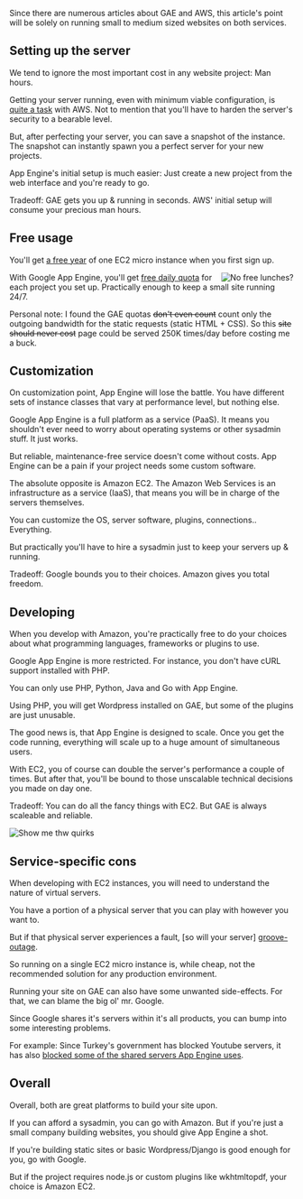 Since there are numerous articles about GAE and AWS, this article's point will
be solely on running small to medium sized websites on both services.
 
 
## Setting up the server
 
We tend to ignore the most important cost in any website
project: Man hours.
 
Getting your server running, even with minimum viable configuration, is [quite
a task][aws-setup] with AWS. Not to mention that you'll have to harden the
server's security to a bearable level.
 
But, after perfecting your server, you can save a snapshot of the instance.
The snapshot can instantly spawn you a perfect server for your new projects.
 
App Engine's initial setup is much easier: Just create a new project from the
web interface and you're ready to go.
 
Tradeoff: GAE gets you up & running in seconds. AWS' initial setup will consume
your precious man hours.
 
 
## Free usage
 
You'll get [a free year][ec2-free] of one EC2 micro instance when you first sign
up.

<img src="/images/no-free-lunch.png" alt="No free lunches?" style="float: right;" />
 
With Google App Engine, you'll get [free daily quota][gae-free-quota] for each project you set up.
Practically enough to keep a small site running 24/7.
 
Personal note: I found the GAE quotas <strike>don't even count</strike> count
only the outgoing bandwidth for the static requests (static HTML + CSS).
So this <strike>site should never cost</strike> page could be served 250K
times/day before costing me a buck.
 
 
## Customization
 
On customization point, App Engine will lose the battle. You have different
sets of instance classes that vary at performance level, but nothing else.
 
Google App Engine is a full platform as a service (PaaS). It means you shouldn't
ever need to worry about operating systems or other sysadmin stuff. It just
works.
 
But reliable, maintenance-free service doesn't come without costs. App Engine
can be a pain if your project needs some custom software.
 
The absolute opposite is Amazon EC2. The Amazon Web Services is an
infrastructure as a service (IaaS), that means you will be in charge of the
servers themselves.
 
You can customize the OS, server software, plugins, connections.. Everything.
 
But practically you'll have to hire a sysadmin just to keep your servers up &
running.
 
Tradeoff: Google bounds you to their choices. Amazon gives you total freedom.
 
 
## Developing
 
When you develop with Amazon, you're practically free to do your choices about
what programming languages, frameworks or plugins to use.
 
Google App Engine is more restricted. For instance, you don't have cURL support
installed with PHP.
 
You can only use PHP, Python, Java and Go with App Engine.
 
Using PHP, you will get Wordpress installed on GAE, but some of the plugins are
just unusable.
 
The good news is, that App Engine is designed to scale. Once you get the code
running, everything will scale up to a huge amount of simultaneous users.
 
With EC2, you of course can double the server's performance a couple of times.
But after that, you'll be bound to those unscalable technical decisions you made
on day one.
 
Tradeoff: You can do all the fancy things with EC2. But GAE is always scaleable
and reliable.

![Show me thw quirks](/images/quirks.png)
 
## Service-specific cons
 
When developing with EC2 instances, you will need to understand the nature of
virtual servers.
 
You have a portion of a physical server that you can play with however you want
to.
 
But if that physical server experiences a fault, [so will your server]
[groove-outage].
 
So running on a single EC2 micro instance is, while cheap, not the recommended
solution for any production environment.
 
Running your site on GAE can also have some unwanted side-effects. For that, we
can blame the big ol' mr. Google.
 
Since Google shares it's servers within it's all products, you can bump into
some interesting problems.
 
For example: Since Turkey's government has blocked Youtube servers, it has
also [blocked some of the shared servers App Engine uses][app-engine-turkey].
 
 
## Overall
 
Overall, both are great platforms to build your site upon.
 
If you can afford a sysadmin, you can go with Amazon. But if you're just a small
company building websites, you should give App Engine a shot.
 
If you're building static sites or basic Wordpress/Django is good enough for
you, go with Google.
 
But if the project requires node.js or custom plugins like wkhtmltopdf, your
choice is Amazon EC2.
 
 
[aws-setup]: http://docs.aws.amazon.com/AWSEC2/latest/UserGuide/get-set-up-for-amazon-ec2.html
[ec2-free]: http://aws.amazon.com/free/
[gae-free-quota]: https://developers.google.com/appengine/docs/quotas
[groove-outage]: http://www.groovehq.com/blog/downtime
[app-engine-turkey]: https://groups.google.com/d/msg/google-appengine/1LoLYXwB_mY/IcUjlatd8F0J